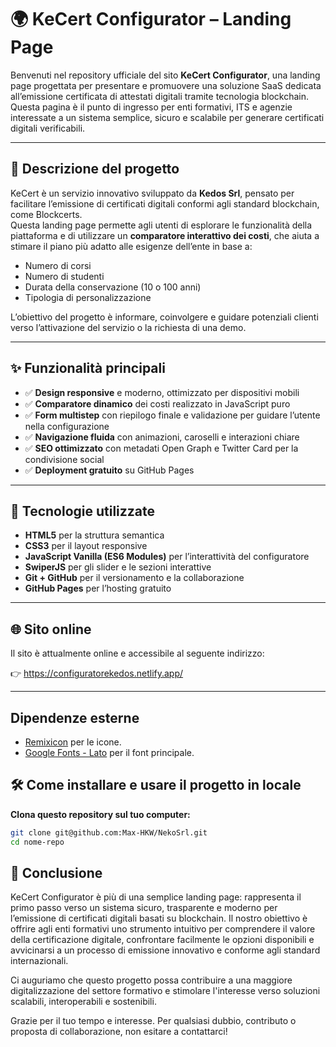 # 🌍 KeCert Configurator – Landing Page

Benvenuti nel repository ufficiale del sito **KeCert Configurator**, una landing page progettata per presentare e promuovere una soluzione SaaS dedicata all’emissione certificata di attestati digitali tramite tecnologia blockchain.  
Questa pagina è il punto di ingresso per enti formativi, ITS e agenzie interessate a un sistema semplice, sicuro e scalabile per generare certificati digitali verificabili.

---

## 📖 Descrizione del progetto

KeCert è un servizio innovativo sviluppato da **Kedos Srl**, pensato per facilitare l’emissione di certificati digitali conformi agli standard blockchain, come Blockcerts.  
Questa landing page permette agli utenti di esplorare le funzionalità della piattaforma e di utilizzare un **comparatore interattivo dei costi**, che aiuta a stimare il piano più adatto alle esigenze dell’ente in base a:

- Numero di corsi
- Numero di studenti
- Durata della conservazione (10 o 100 anni)
- Tipologia di personalizzazione

L’obiettivo del progetto è informare, coinvolgere e guidare potenziali clienti verso l’attivazione del servizio o la richiesta di una demo.

---

## ✨ Funzionalità principali

- ✅ **Design responsive** e moderno, ottimizzato per dispositivi mobili
- ✅ **Comparatore dinamico** dei costi realizzato in JavaScript puro
- ✅ **Form multistep** con riepilogo finale e validazione per guidare l’utente nella configurazione
- ✅ **Navigazione fluida** con animazioni, caroselli e interazioni chiare
- ✅ **SEO ottimizzato** con metadati Open Graph e Twitter Card per la condivisione social
- ✅ **Deployment gratuito** su GitHub Pages

---

## 🧪 Tecnologie utilizzate

- **HTML5** per la struttura semantica
- **CSS3** per il layout responsive
- **JavaScript Vanilla (ES6 Modules)** per l’interattività del configuratore
- **SwiperJS** per gli slider e le sezioni interattive
- **Git + GitHub** per il versionamento e la collaborazione
- **GitHub Pages** per l’hosting gratuito

---

## 🌐 Sito online
Il sito è attualmente online e accessibile al seguente indirizzo:

👉 https://configuratorekedos.netlify.app/

---

## Dipendenze esterne

- [Remixicon](https://remixicon.com/) per le icone.
- [Google Fonts - Lato](https://fonts.google.com/specimen/Lato) per il font principale.

## 🛠️ Come installare e usare il progetto in locale

 **Clona questo repository sul tuo computer:**

   ```bash
   git clone git@github.com:Max-HKW/NekoSrl.git
   cd nome-repo
   ```


## 🙌 Conclusione
KeCert Configurator è più di una semplice landing page: rappresenta il primo passo verso un sistema sicuro, trasparente e moderno per l’emissione di certificati digitali basati su blockchain.
Il nostro obiettivo è offrire agli enti formativi uno strumento intuitivo per comprendere il valore della certificazione digitale, confrontare facilmente le opzioni disponibili e avvicinarsi a un processo di emissione innovativo e conforme agli standard internazionali.

Ci auguriamo che questo progetto possa contribuire a una maggiore digitalizzazione del settore formativo e stimolare l'interesse verso soluzioni scalabili, interoperabili e sostenibili.

Grazie per il tuo tempo e interesse.
Per qualsiasi dubbio, contributo o proposta di collaborazione, non esitare a contattarci!